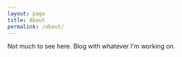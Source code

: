 ```yaml
---
layout: page
title: About
permalink: /about/
---
```


Not much to see here. Blog with whatever I'm working on.
